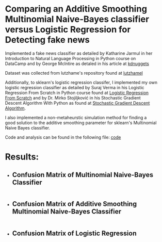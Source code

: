 # Comparing an Additive Smoothing Multinomial Naive-Bayes classifier versus Logistic Regression for Detecting fake news 

Implemented a fake news classifier as detailed by Katharine Jarmul in her Introduction to Natural Language Processing in Python course on DataCamp and by George McIntire as detaled in his article at [kdnuggets](https://www.kdnuggets.com/2017/04/machine-learning-fake-news-accuracy.html) 

Dataset was collected from lutzhame's repository found at [lutzhamel](https://github.com/lutzhamel/fake-news/blob/master/data/fake_or_real_news.csv) 

Additionally, to sklearn's logistic regression classifer, I implemented my own logistic regression classifier as detailed by Suraj Verma in his Logistic Regression From Scratch in Python course found at [Logistic Regression From Scratch](https://towardsdatascience.com/logistic-regression-from-scratch-in-python-ec66603592e2) and by Dr. Mirko Stojiljković in his Stochastic Gradient Descent Algorithm With Python as found at [Stochastic Gradient Descent Algorithm](https://realpython.com/gradient-descent-algorithm-python/).

I also implemented a non-metaheurstic simulation method for finding a good solution to the additive smoothing parameter for sklearn's Multinomial Naive Bayes classifier. 

Code and analysis can be found in the following file: [code](https://github.com/aCStandke/SimpleFakeOrRealClassifier/blob/main/Building%20a%20%22fake%20news%22%20classifier.ipynb)

# Results:

  * ## Confusion Matrix of Multinomial Naive-Bayes Classifier
  ![]()


  * ##  Confusion Matrix of Additive Smoothing Multinomial Naive-Bayes Classifier
   ![]()

  * ## Confusion Matrix of Logistic Regression
   ![]()
